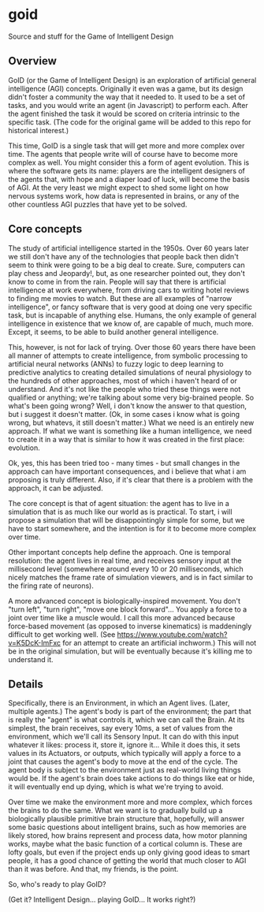 # goid
Source and stuff for the Game of Intelligent Design

Overview
--------
GoID (or the Game of Intelligent Design) is an exploration of artificial general intelligence (AGI) concepts. Originally it even was a game, but its design didn't foster a community the way that it needed to. It used to be a set of tasks, and you would write an agent (in Javascript) to perform each. After the agent finished the task it would be scored on criteria intrinsic to the specific task. (The code for the original game will be added to this repo for historical interest.)

This time, GoID is a single task that will get more and more complex over time. The agents that people write will of course have to become more complex as well. You might consider this a form of agent evolution. This is where the software gets its name: players are the intelligent designers of the agents that, with hope and a diaper load of luck, will become the basis of AGI. At the very least we might expect to shed some light on how nervous systems work, how data is represented in brains, or any of the other countless AGI puzzles that have yet to be solved.

Core concepts
-------------
The study of artificial intelligence started in the 1950s. Over 60 years later we still don't have any of the technologies that people back then didn't seem to think were going to be a big deal to create. Sure, computers can play chess and Jeopardy!, but, as one researcher pointed out, they don't know to come in from the rain. People will say that there is artificial intelligence at work everywhere, from driving cars to writing hotel reviews to finding me movies to watch. But these are all examples of "narrow intelligence", or fancy software that is very good at doing one very specific task, but is incapable of anything else. Humans, the only example of general intelligence in existence that we know of, are capable of much, much more. Except, it seems, to be able to build another general intelligence.

This, however, is not for lack of trying. Over those 60 years there have been all manner of attempts to create intelligence, from symbolic processing to artificial neural networks (ANNs) to fuzzy logic to deep learning to predictive analytics to creating detailed simulations of neural physiology to the hundreds of other approaches, most of which i haven't heard of or understand. And it's not like the people who tried these things were not qualified or anything; we're talking about some very big-brained people. So what's been going wrong? Well, i don't know the answer to that question, but i suggest it doesn't matter. (Ok, in some cases i know what is going wrong, but whatevs, it still doesn't matter.) What we need is an entirely new approach. If what we want is something like a human intelligence, we need to create it in a way that is similar to how it was created in the first place: evolution.

Ok, yes, this has been tried too - many times - but small changes in the approach can have important consequences, and i believe that what i am proposing is truly different. Also, if it's clear that there is a problem with the approach, 
it can be adjusted.

The core concept is that of agent situation: the agent has to live in a simulation that is as much like our world as is practical. To start, i will propose a simulation that will be disappointingly simple for some, but we have to start somewhere, and the intention is for it to become more complex over time.

Other important concepts help define the approach. One is temporal resolution: the agent lives in real time, and receives sensory input at the millisecond level (somewhere around every 10 or 20 milliseconds, which nicely matches the frame rate of simulation viewers, and is in fact similar to the firing rate of neurons).

A more advanced concept is biologically-inspired movement. You don't "turn left", "turn right", "move one block forward"... You apply a force to a joint over time like a muscle would. I call this more advanced because force-based movement (as opposed to inverse kinematics) is maddeningly difficult to get working well. (See https://www.youtube.com/watch?v=K5DcK-ImFxc for an attempt to create an artificial inchworm.) This will not be in the original simulation, but will be eventually because it's killing me to understand it.

Details
-------
Specifically, there is an Environment, in which an Agent lives. (Later, multiple agents.) The agent's body is part of the environment; the part that is really the "agent" is what controls it, which we can call the Brain. At its simplest, the brain receives, say every 10ms, a set of values from the environment, which we'll call its Sensory Input. It can do with this input whatever it likes: process it, store it, ignore it... While it does this, it sets values in its Actuators, or outputs, which typically will apply a force to a joint that causes the agent's body to move at the end of the cycle. The agent body is subject to the environment just as real-world living things would be. If the agent's brain does take actions to do things like eat or hide, it will eventually end up dying, which is what we're trying to avoid.

Over time we make the environment more and more complex, which forces the brains to do the same. What we want is to gradually build up a biologically plausible primitive brain structure that, hopefully, will answer some basic questions about intelligent brains, such as how memories are likely stored, how brains represent and process data, how motor planning works, maybe what the basic function of a cortical column is. These are lofty goals, but even if the project ends up only giving good ideas to smart people, it has a good chance of getting the world that much closer to AGI than it was before. And that, my friends, is the point.

So, who's ready to play GoID?


(Get it? Intelligent Design... playing GoID... It works right?)

